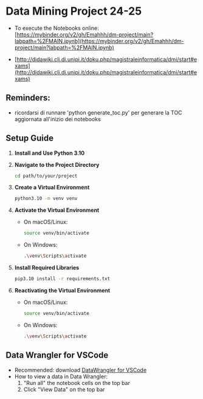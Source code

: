 # Data Mining Project 24-25

- To execute the Notebooks online: [https://mybinder.org/v2/gh/Emahhh/dm-project/main?labpath=%2FMAIN.ipynb](https://mybinder.org/v2/gh/Emahhh/dm-project/main?labpath=%2FMAIN.ipynb)

-  [http://didawiki.cli.di.unipi.it/doku.php/magistraleinformatica/dmi/start#exams](http://didawiki.cli.di.unipi.it/doku.php/magistraleinformatica/dmi/start#exams)


## Reminders:

-  ricordarsi di runnare 'python generate_toc.py' per generare la TOC aggiornata all'inizio dei notebooks



## Setup Guide

1. **Install and Use Python 3.10**

2. **Navigate to the Project Directory**
   ```sh
   cd path/to/your/project
   ```


3. **Create a Virtual Environment**
   ```sh
   python3.10 -m venv venv
   ```

4. **Activate the Virtual Environment**
   - On macOS/Linux:
     ```sh
     source venv/bin/activate
     ```
   - On Windows:
     ```sh
     .\venv\Scripts\activate
     ```

5. **Install Required Libraries**
   ```sh
   pip3.10 install -r requirements.txt
   ```

6. **Reactivating the Virtual Environment**
   - On macOS/Linux:
     ```sh
     source venv/bin/activate
     ```
   - On Windows:
     ```sh
     .\venv\Scripts\activate
     ```


## Data Wrangler for VSCode
- Recommended: download [DataWrangler for VSCode](vscode:extension/ms-toolsai.datawrangler)
- How to view a data in Data Wrangler:
  1. "Run all" the notebook cells on the top bar
  2. Click "View Data" on the top bar
   